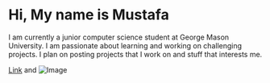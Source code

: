 # Hi, My name is Mustafa

I am currently a junior computer science student at George Mason University. I am passionate about learning and working on challenging projects. I plan on posting projects that I work on and stuff that interests me.

[Link](url) and ![Image](src)
